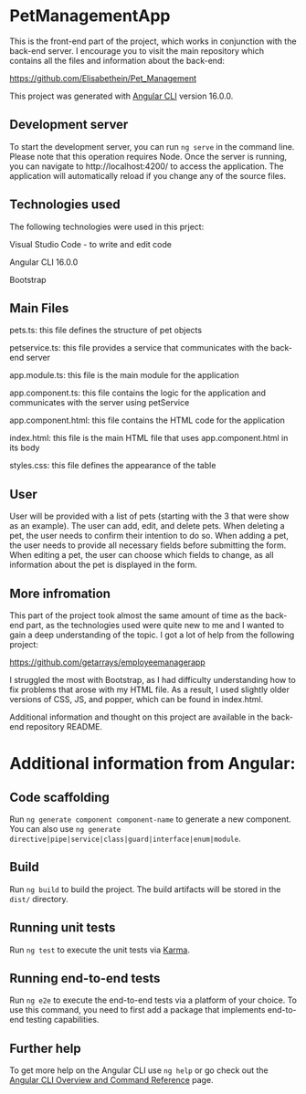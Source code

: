 # PetManagementApp

This is the front-end part of the project, which works in conjunction with the back-end server. I encourage you to visit the main repository which contains all the files and information about the back-end:

https://github.com/Elisabethein/Pet_Management

This project was generated with [Angular CLI](https://github.com/angular/angular-cli) version 16.0.0.

## Development server

To start the development server, you can run `ng serve` in the command line. Please note that this operation requires Node. Once the server is running, you can navigate to http://localhost:4200/ to access the application. The application will automatically reload if you change any of the source files.

## Technologies used

The following technologies were used in this prject:

Visual Studio Code - to write and edit code

Angular CLI 16.0.0

Bootstrap

## Main Files

pets.ts: this file defines the structure of pet objects

petservice.ts: this file provides a service that communicates with the back-end server

app.module.ts: this file is the main module for the application

app.component.ts: this file contains the logic for the application and communicates with the server using petService

app.component.html: this file contains the HTML code for the application

index.html: this file is the main HTML file that uses app.component.html in its body

styles.css: this file defines the appearance of the table

## User

User will be provided with a list of pets (starting with the 3 that were show as an example). The user can add, edit, and delete pets. When deleting a pet, the user needs to confirm their intention to do so. When adding a pet, the user needs to provide all necessary fields before submitting the form. When editing a pet, the user can choose which fields to change, as all information about the pet is displayed in the form.

## More infromation
This part of the project took almost the same amount of time as the back-end part, as the technologies used were quite new to me and I wanted to gain a deep understanding of the topic. I got a lot of help from the following project:

https://github.com/getarrays/employeemanagerapp

I struggled the most with Bootstrap, as I had difficulty understanding how to fix problems that arose with my HTML file. As a result, I used slightly older versions of CSS, JS, and popper, which can be found in index.html.

Additional information and thought on this project are available in the back-end repository README.



# Additional information from Angular:

## Code scaffolding

Run `ng generate component component-name` to generate a new component. You can also use `ng generate directive|pipe|service|class|guard|interface|enum|module`.

## Build

Run `ng build` to build the project. The build artifacts will be stored in the `dist/` directory.

## Running unit tests

Run `ng test` to execute the unit tests via [Karma](https://karma-runner.github.io).

## Running end-to-end tests

Run `ng e2e` to execute the end-to-end tests via a platform of your choice. To use this command, you need to first add a package that implements end-to-end testing capabilities.

## Further help

To get more help on the Angular CLI use `ng help` or go check out the [Angular CLI Overview and Command Reference](https://angular.io/cli) page.

